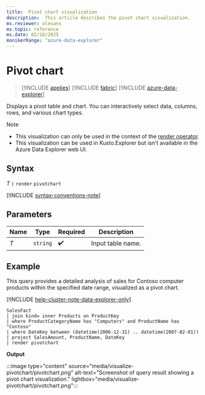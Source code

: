 ```yaml
---
title:  Pivot chart visualization
description:  This article describes the pivot chart visualization.
ms.reviewer: alexans
ms.topic: reference
ms.date: 02/18/2025
monikerRange: "azure-data-explorer"
---
```

# Pivot chart

> [!INCLUDE [applies](../includes/applies-to-version/applies.md)] [!INCLUDE [fabric](../includes/applies-to-version/fabric.md)] [!INCLUDE [azure-data-explorer](../includes/applies-to-version/azure-data-explorer.md)]

Displays a pivot table and chart. You can interactively select data, columns, rows, and various chart types.

> [!NOTE]
>
> * This visualization can only be used in the context of the [render operator](render-operator.md).
> * This visualization can be used in Kusto.Explorer but isn't available in the Azure Data Explorer web UI.

## Syntax

*T* `|` `render` `pivotchart`

[!INCLUDE [syntax-conventions-note](../includes/syntax-conventions-note.md)]

## Parameters

| Name | Type | Required | Description |
|--|--|--|--|
| *T* | `string` |  :heavy_check_mark: | Input table name. |

## Example

This query provides a detailed analysis of sales for Contoso computer products within the specified date range, visualized as a pivot chart.

[!INCLUDE [help-cluster-note-data-explorer-only](../includes/help-cluster-note-data-explorer-only.md)]

```kusto
SalesFact
| join kind= inner Products on ProductKey
| where ProductCategoryName has "Computers" and ProductName has "Contoso"
| where DateKey between (datetime(2006-12-31) .. datetime(2007-02-01))
| project SalesAmount, ProductName, DateKey
| render pivotchart
```

**Output**

:::image type="content" source="media/visualize-pivotchart/pivotchart.png" alt-text="Screenshot of query result showing a pivot chart visualization."  lightbox="media/visualize-pivotchart/pivotchart.png":::
